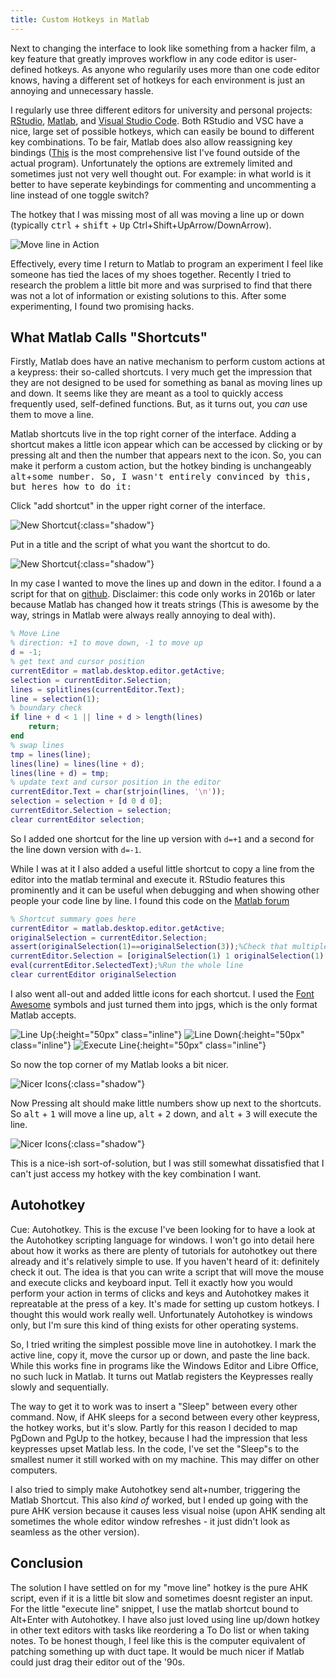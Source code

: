 ```yaml
---
title: Custom Hotkeys in Matlab
---
```


Next to changing the interface to look like something from a hacker film, a key feature that greatly improves workflow in any code editor is user-defined hotkeys.
As anyone who regularily uses more than one code editor knows, having a different set of hotkeys for each environment is just an annoying and unnecessary hassle.

I regularly use three different editors for university and personal projects: [RStudio](rstudio.com/), [Matlab](www.mathworks.com/products/matlab.html), and [Visual Studio Code](https://code.visualstudio.com/). Both RStudio and VSC have a nice, large set of possible hotkeys, which can easily be bound to different key combinations. To be fair, Matlab does also allow reassigning key bindings ([This](http://hoeckerson.de/notes/2016/07/keyboard-shortcuts-in-matlab-2016a-windows-7-german/) is the most comprehensive list I've found outside of the actual program). Unfortunately the options are extremely limited and sometimes just not very well thought out. For example: in what world is it better to have seperate keybindings for commenting and uncommenting a line instead of one toggle switch?

The hotkey that I was missing most of all was moving a line up or down (typically <kbd>ctrl</kbd> + <kbd>shift</kbd> + <kbd>Up</kbd> Ctrl+Shift+UpArrow/DownArrow).

![Move line in Action]({{site.blog_url}}/resources/images/blog1/movelineinaction.gif "Move line")

Effectively, every time I return to Matlab to program an experiment I feel like someone has tied the laces of my shoes together. Recently I tried to research the problem a little bit more and was surprised to find that there was not a lot of information or existing solutions to this. After some experimenting, I found two promising hacks.

## What Matlab Calls "Shortcuts"
Firstly, Matlab does have an native mechanism to perform custom actions at a keypress: their so-called shortcuts.
I very much get the impression that they are not designed to be used for something as banal as moving lines up and down. It seems like they are meant as a tool to quickly access frequently used, self-defined functions. But, as it turns out, you *can* use them to move a line. 

Matlab shortcuts live in the top right corner of the interface. Adding a shortcut makes a little icon appear which can be accessed by clicking or by pressing alt and then the number that appears next to the icon.
So, you can make it perform a custom action, but the hotkey binding is unchangeably <kbd>alt</kbd>+<kbd>some number<kbd>. So, I wasn't entirely convinced by this, but heres how to do it:

Click "add shortcut" in the upper right corner of the interface.

![New Shortcut]({{site.blog_url}}/resources/images/blog1/s1m.jpg "New Shortcut"){:class="shadow"}

Put in a title and the script of what you want the shortcut to do. 

![New Shortcut]({{site.blog_url}}/resources/images/blog1/s2s.jpg "New Shortcut"){:class="shadow"}

In my case I wanted to move the lines up and down in the editor. I found a a script for that on [github](https://github.com/m-pilia/matlab-move-line/blob/master/matlab-move-line.m).
Disclaimer: this code only works in 2016b or later because Matlab has changed how it treats strings (This is awesome by the way, strings in Matlab were always really annoying to deal with).

```matlab
% Move Line
% direction: +1 to move down, -1 to move up
d = -1;
% get text and cursor position
currentEditor = matlab.desktop.editor.getActive;
selection = currentEditor.Selection;
lines = splitlines(currentEditor.Text);
line = selection(1);
% boundary check
if line + d < 1 || line + d > length(lines)
    return;
end
% swap lines
tmp = lines(line);
lines(line) = lines(line + d);
lines(line + d) = tmp;
% update text and cursor position in the editor
currentEditor.Text = char(strjoin(lines, '\n'));
selection = selection + [d 0 d 0];
currentEditor.Selection = selection;
clear currentEditor selection;
```

So I added one shortcut for the line up version with `d=+1` and a second for the line down version with `d=-1`. 

While I was at it I also added a useful little shortcut to copy a line from the editor into the matlab terminal and execute it. RStudio features this prominently and it can be useful when debugging and when showing other people your code line by line. 
I found this code on the [Matlab forum](https://de.mathworks.com/matlabcentral/answers/132119-keyboard-shortcut-to-evaluate-current-line)

```matlab
% Shortcut summary goes here
currentEditor = matlab.desktop.editor.getActive;
originalSelection = currentEditor.Selection;
assert(originalSelection(1)==originalSelection(3));%Check that multiple lines are not selected
currentEditor.Selection = [originalSelection(1) 1 originalSelection(1) Inf];%Select the whole line
eval(currentEditor.SelectedText);%Run the whole line
clear currentEditor originalSelection
```

I also went all-out and added little icons for each shortcut. I used the [Font Awesome](http://fontawesome.io/) symbols and just turned them into jpgs, which is the only format Matlab accepts. 

![Line Up]({{site.blog_url}}/resources/images/blog1/up2.jpg "Line Up"){:height="50px" class="inline"}
![Line Down]({{site.blog_url}}/resources/images/blog1/down2.jpg "Line Down"){:height="50px" class="inline"}
![Execute Line]({{site.blog_url}}/resources/images/blog1/magic2.jpg "Execute Line"){:height="50px" class="inline"}

So now the top corner of my Matlab looks a bit nicer.

![Nicer Icons]({{site.blog_url}}/resources/images/blog1/s3s.jpg "Nicer Icons"){:class="shadow"}

Now Pressing alt should make little numbers show up next to the shortcuts. So <kbd>alt</kbd> + <kbd>1</kbd> will move a line up, <kbd>alt</kbd> + <kbd>2</kbd> down, and <kbd>alt</kbd> + <kbd>3</kbd> will execute the line.

![Nicer Icons]({{site.blog_url}}/resources/images/blog1/s4small.jpg "Nicer Icons"){:class="shadow"}

This is a nice-ish sort-of-solution, but I was still somewhat dissatisfied that I can't just access my hotkey with the key combination I want.

## Autohotkey
Cue: Autohotkey. This is the excuse I've been looking for to have a look at the Autohotkey scripting language for windows. I won't go into detail here about how it works as there are plenty of tutorials for autohotkey out there already and it's relatively simple to use. If you haven't heard of it: definitely check it out. The idea is that you can write a script that will move the mouse and execute clicks and keyboard input. Tell it exactly how you would perform your action in terms of clicks and keys and Autohotkey makes it repreatable at the press of a key. It's made for setting up custom hotkeys. I thought this would work really well. Unfortunately Autohotkey is windows only, but I'm sure this kind of thing exists for other operating systems.

So, I tried writing the simplest possible move line in autohotkey. I mark the active line, copy it, move the cursor up or down, and paste the line back. While this works fine in programs like the Windows Editor and Libre Office, no such luck in Matlab. It turns out Matlab registers the Keypresses really slowly and sequentially.

The way to get it to work was to insert a "Sleep" between every other command. Now, if AHK sleeps for a second between every other keypress, the hotkey works, but it's slow. Partly for this reason I decided to map PgDown and PgUp to the hotkey, because I had the impression that less keypresses upset Matlab less. 
In the code, I've set the "Sleep"s to the smallest numer it still worked with on my machine. This may differ on other computers.

<script src="https://gist.github.com/lschwetlick/8199c5bb3648d4dfc73dc3395b44e4fe.js"></script>

I also tried to simply make Autohotkey send alt+number, triggering the Matlab Shortcut. This also *kind of* worked, but I ended up going with the pure AHK version because it causes less visual noise (upon AHK sending alt sometimes the whole editor window refreshes - it just didn't look as seamless as the other version). 

## Conclusion
The solution I have settled on for my "move line" hotkey is the pure AHK script, even if it is a little bit slow and sometimes doesnt register an input. For the little "execute line" snippet, I use the matlab shortcut bound to Alt+Enter with Autohotkey.
I have also just loved using line up/down hotkey in other text editors with tasks like reordering a To Do list or when taking notes. To be honest though, I feel like this is the computer equivalent of patching something up with duct tape. It would be much nicer if Matlab could just drag their editor out of the '90s.
